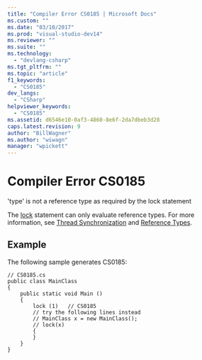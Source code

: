 ```yaml
---
title: "Compiler Error CS0185 | Microsoft Docs"
ms.custom: ""
ms.date: "03/10/2017"
ms.prod: "visual-studio-dev14"
ms.reviewer: ""
ms.suite: ""
ms.technology: 
  - "devlang-csharp"
ms.tgt_pltfrm: ""
ms.topic: "article"
f1_keywords: 
  - "CS0185"
dev_langs: 
  - "CSharp"
helpviewer_keywords: 
  - "CS0185"
ms.assetid: d6546e10-0af3-4860-8e6f-2da7dbeb3d28
caps.latest.revision: 9
author: "BillWagner"
ms.author: "wiwagn"
manager: "wpickett"
---
```

# Compiler Error CS0185
'type' is not a reference type as required by the lock statement  
  
 The [lock](../../csharp/language-reference/keywords/lock-statement.md) statement can only evaluate reference types. For more information, see [Thread Synchronization](../Topic/Thread%20Synchronization%20\(C%23%20and%20Visual%20Basic\).md) and [Reference Types](../../csharp/language-reference/keywords/reference-types.md).  
  
## Example  
 The following sample generates CS0185:  
  
```  
// CS0185.cs  
public class MainClass  
{  
    public static void Main ()  
    {  
        lock (1)   // CS0185  
        // try the following lines instead  
        // MainClass x = new MainClass();  
        // lock(x)  
        {  
        }  
    }  
}  
```